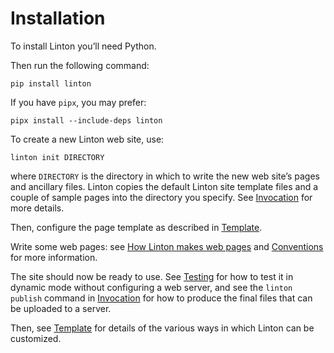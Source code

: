 # Installation

To install Linton you’ll need Python.

Then run the following command:

```
pip install linton
```

If you have `pipx`, you may prefer:

```
pipx install --include-deps linton
```

To create a new Linton web site, use:

```
linton init DIRECTORY
```

where `DIRECTORY` is the directory in which to write the new web site’s pages and ancillary files. Linton copies the default Linton site template files and a couple of sample pages into the directory you specify. See [Invocation](../Invocation/index.html) for more details.

Then, configure the page template as described in [Template](../Template/index.html).

Write some web pages: see [How Linton makes web pages](<../How Linton makes web pages/index.html>) and [Conventions](../Conventions/index.html) for more information.

The site should now be ready to use. See [Testing](../Testing/index.html) for how to test it in dynamic mode without configuring a web server, and see the `linton publish` command in [Invocation](../Invocation/index.html) for how to produce the final files that can be uploaded to a server.

Then, see [Template](../Template/index.html) for details of the various ways in which Linton can be customized.
